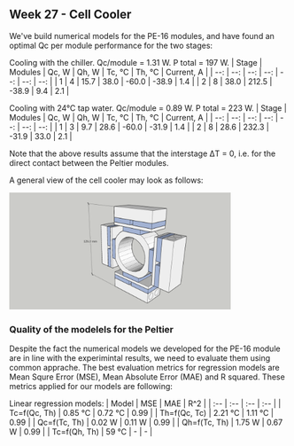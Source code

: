 ## Week 27 - Cell Cooler
We've build numerical models for the PE-16 modules, and have found an optimal Qc per module performance for the two stages:

Cooling with the chiller. Qc/module = 1.31 W. P total = 197 W.
| Stage | Modules | Qc, W | Qh, W | Tc, &deg;C | Th, &deg;C | Current, A |
| --: | --: | --: | --: | --: | --: | --: |
| 1 | 4 | 15.7 | 38.0 | -60.0 | -38.9 | 1.4 |
| 2 | 8 | 38.0 | 212.5 | -38.9 | 9.4 | 2.1 |

Cooling with 24&deg;C tap water. Qc/module = 0.89 W. P total = 223 W.
| Stage | Modules | Qc, W | Qh, W | Tc, &deg;C | Th, &deg;C | Current, A |
| --: | --: | --: | --: | --: | --: | --: |
| 1 | 3 | 9.7 | 28.6 | -60.0 | -31.9 | 1.4 |
| 2 | 8 | 28.6 | 232.3 | -31.9 | 33.0 | 2.1 |

Note that the above results assume that the interstage &#916;T = 0, i.e. for the direct contact between the Peltier modules.

A general view of the cell cooler may look as follows:

<img alt="Cell cooling design" src="/img/2024-07-02 - Cell.png" width=400px>

### Quality of the modelels for the Peltier
Despite the fact the numerical models we developed for the PE-16 module are in line with the experimintal results, we need to evaluate them using common apprache. The best evaluation metrics for regression models are Mean Squre Error (MSE), Mean Absolute Error (MAE) and R squared. These metrics applied for our models are following:

Linear regression models:
| Model | MSE | MAE | R^2 |
| :-- | :-- | :-- | :-- |
| Tc=f(Qc, Th) | 0.85 &deg;C | 0.72 &deg;C | 0.99 |
| Th=f(Qc, Tc) | 2.21 &deg;C | 1.11 &deg;C | 0.99 |
| Qc=f(Tc, Th) | 0.02 W | 0.11 W | 0.99 |
| Qh=f(Tc, Th) | 1.75 W | 0.67 W | 0.99 |
| Tc=f(Qh, Th) | 59 &deg;C | - | - |

